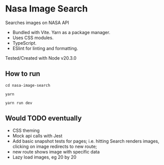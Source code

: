 # Nasa Image Search

Searches images on NASA API

- Bundled with Vite. Yarn as a package manager.
- Uses CSS modules.
- TypeScript.
- ESlint for linting and formatting.

Tested/Created with Node v20.3.0

## How to run

`cd nasa-image-search`

`yarn`

`yarn run dev`

## Would TODO eventually

- CSS theming
- Mock api calls with Jest
- Add basic snapshot tests for pages; i.e. hitting Search renders images, clicking on image redirects to new route;
- new route shows image with specific data
- Lazy load images, eg 20 by 20
